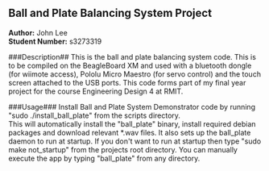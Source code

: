## Ball and Plate Balancing System Project ##

**Author:** John Lee  
**Student Number:** s3273319  

###Description##
This is the ball and plate balancing system code.  This is to be compiled on the BeagleBoard XM and used with a bluetooth dongle (for wiimote access), Pololu Micro Maestro (for servo control) and the touch screen attached to the USB ports.  This code forms part of my final year project for the course Engineering Design 4 at RMIT.

###Usage###
Install Ball and Plate System Demonstrator code by running "sudo ./install_ball_plate" from the scripts directory.  
This will automatically install the "ball_plate" binary, install required debian packages and  download relevant *.wav files.  It also sets up the ball_plate daemon to run at startup.  If you don't want to run at startup then type "sudo make not_startup" from the projects root directory.  You can manually execute the app by typing "ball_plate" from any directory.
